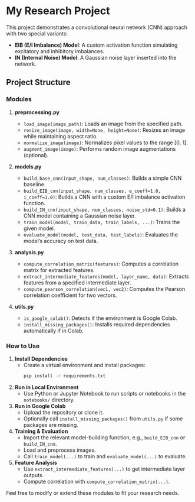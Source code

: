 # My Research Project

This project demonstrates a convolutional neural network (CNN) approach with two special variants:
- **EIB (E/I Imbalance) Model**: A custom activation function simulating excitatory and inhibitory imbalances.
- **IN (Internal Noise) Model**: A Gaussian noise layer inserted into the network.

## Project Structure


### Modules

1. **preprocessing.py**  
   - `load_image(image_path)`: Loads an image from the specified path.  
   - `resize_image(image, width=None, height=None)`: Resizes an image while maintaining aspect ratio.  
   - `normalize_image(image)`: Normalizes pixel values to the range [0, 1].  
   - `augment_image(image)`: Performs random image augmentations (optional).

2. **models.py**  
   - `build_base_cnn(input_shape, num_classes)`: Builds a simple CNN baseline.  
   - `build_EIB_cnn(input_shape, num_classes, e_coeff=1.0, i_coeff=1.0)`: Builds a CNN with a custom E/I imbalance activation function.  
   - `build_IN_cnn(input_shape, num_classes, noise_std=0.1)`: Builds a CNN model containing a Gaussian noise layer.  
   - `train_model(model, train_data, train_labels, ...)`: Trains the given model.  
   - `evaluate_model(model, test_data, test_labels)`: Evaluates the model’s accuracy on test data.

3. **analysis.py**  
   - `compute_correlation_matrix(features)`: Computes a correlation matrix for extracted features.  
   - `extract_intermediate_features(model, layer_name, data)`: Extracts features from a specified intermediate layer.  
   - `compute_pearson_correlation(vec1, vec2)`: Computes the Pearson correlation coefficient for two vectors.

4. **utils.py**  
   - `is_google_colab()`: Detects if the environment is Google Colab.  
   - `install_missing_packages()`: Installs required dependencies automatically if in Colab.

### How to Use

1. **Install Dependencies**  
   - Create a virtual environment and install packages:
     ```bash
     pip install -r requirements.txt
     ```
2. **Run in Local Environment**  
   - Use Python or Jupyter Notebook to run scripts or notebooks in the `notebooks/` directory.
3. **Run in Google Colab**  
   - Upload the repository or clone it.
   - Optionally call `install_missing_packages()` from `utils.py` if some packages are missing.
4. **Training & Evaluation**  
   - Import the relevant model-building function, e.g., `build_EIB_cnn` or `build_IN_cnn`.
   - Load and preprocess images.
   - Call `train_model(...)` to train and `evaluate_model(...)` to evaluate.
5. **Feature Analysis**  
   - Use `extract_intermediate_features(...)` to get intermediate layer outputs.
   - Compute correlation with `compute_correlation_matrix(...)`.

Feel free to modify or extend these modules to fit your research needs.

